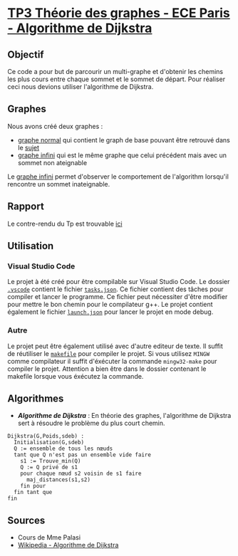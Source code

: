 # [TP3 Théorie des graphes - ECE Paris - Algorithme de Dijkstra](enonce/TD_TP_3.pdf)

## Objectif
Ce code a pour but de parcourir un multi-graphe et d'obtenir les chemins les plus cours entre chaque sommet et le sommet de départ.
Pour réaliser ceci nous devions utiliser l'algorithme de Dijkstra.

## Graphes
Nous avons créé deux graphes :
- [graphe normal](graph.txt) qui contient le graph de base pouvant être retrouvé dans le [sujet](enonce/TD_TP_3.pdf)
- [graphe infini](graph.txt) qui est le même graphe que celui précédent mais avec un sommet non ateignable

Le [graphe infini](graph.txt) permet d'observer le comportement de l'algorithm lorsqu'il rencontre un sommet inateignable.

## Rapport

Le contre-rendu du Tp est trouvable [ici](rapport/TP3_Theorie_des_graphes.docx)

## Utilisation

### Visual Studio Code

Le projet à été créé pour être compilable sur Visual Studio Code. Le dossier [`.vscode`](.vscode) contient le fichier [`tasks.json`](.vscode/tasks.json). Ce fichier contient des tâches pour compiler et lancer le programme. Ce fichier peut nécessiter d'être modifier pour mettre le bon chemin pour le compilateur g++.
Le projet contient également le fichier [`launch.json`](.vscode/launch.json) pour lancer le projet en mode debug.

### Autre

Le projet peut être également utilisé avec d'autre editeur de texte. Il suffit de réutiliser le [`makefile`](makefile) pour compiler le projet. Si vous utilisez `MINGW` comme compilateur il suffit d'éxécuter la commande `mingw32-make` pour compiler le projet. Attention a bien être dans le dossier contenant le makefile lorsque vous éxécutez la commande.

## Algorithmes

- ***Algorithme de Dijkstra*** : En théorie des graphes, l'algorithme de Dijkstra sert à résoudre le problème du plus court chemin.
```
Dijkstra(G,Poids,sdeb) :
  Initialisation(G,sdeb)
  Q := ensemble de tous les nœuds
  tant que Q n'est pas un ensemble vide faire
    s1 := Trouve_min(Q)
    Q := Q privé de s1
    pour chaque nœud s2 voisin de s1 faire
      maj_distances(s1,s2)
    fin pour
  fin tant que
fin
```
## Sources

- Cours de Mme Palasi
- [Wikipedia - Algorithme de Dijkstra](https://fr.wikipedia.org/wiki/Algorithme_de_Dijkstra)

